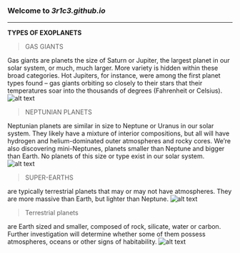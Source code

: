 ### Welcome to *3r1c3.github.io*
---
**TYPES OF EXOPLANETS**

>GAS GIANTS

Gas giants are planets the size of Saturn or Jupiter, the largest planet in our solar system, or much, much larger.
More variety is hidden within these broad categories. Hot Jupiters, for instance, were among the first planet types found – gas giants orbiting so closely to their stars that their temperatures soar into the thousands of degrees (Fahrenheit or Celsius).
![alt text](https://exoplanets.nasa.gov/internal_resources/1801/)

>NEPTUNIAN PLANETS

Neptunian planets are similar in size to Neptune or Uranus in our solar system. They likely have a mixture of interior compositions, but all will have hydrogen and helium-dominated outer atmospheres and rocky cores. We’re also discovering mini-Neptunes, planets smaller than Neptune and bigger than Earth. No planets of this size or type exist in our solar system.
![alt text](https://www.spaceanswers.com/wp-content/uploads/2016/12/Hubble-Discovers-a-Blue-Planet-HD-189733b.jpg)

>SUPER-EARTHS

 are typically terrestrial planets that may or may not have atmospheres. They are more massive than Earth, but lighter than Neptune.
![alt text](https://th-thumbnailer.cdn-si-edu.com/aU5mwRrUsvluSTRsuEAkDZ6PKLs=/fit-in/1600x0/https://tf-cmsv2-smithsonianmag-media.s3.amazonaws.com/filer/58/48/5848bc8a-8564-443b-9722-da85823d25e5/kepler62f_nasa.jpg)

>Terrestrial planets 

are Earth sized and smaller, composed of rock, silicate, water or carbon. Further investigation will determine whether some of them possess atmospheres, oceans or other signs of habitability.
![alt text](https://storiesbywilliams.files.wordpress.com/2013/11/exoplanets2.jpg)
